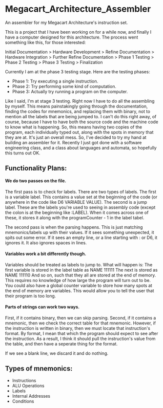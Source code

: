 # Megacart_Architecture_Assembler
An assembler for my Megacart Architecture's instruction set.

This is a project that I have been working on for a while now, and finally I have a computer designed for this architecture. The process went something like this, for those interested:

Initial Documentation > Hardware Development > Refine Documentation > Hardware Integration > Further Refine Documentation > Phase 1 Testing > Phase 2 Testing > Phase 3 Testing > Finalization

Currently I am at the phase 3 testing stage. Here are the testing phases:
* Phase 1: Try executing a single instruction.
* Phase 2: Try performing some kind of computation.
* Phase 3: Actually try running a program on the computer.

Like I said, I'm at stage 3 testing. Right now I have to do all the assembling by myself. This means painstakingly going through the documentation, finding the codes for mnemonics, and replacing them with binary, not to mention all the labels that are being jumped to. I can't do this right away, of course, because I have to have both the source code and the machine code to know what is happening. So, this means having two copies of the program, each individually typed out, along with the spots in memory that they are at. It's just an overall mess.
So, I've decided to try my hand at building an assembler for it. Recently I just got done with a software engineering class, and a class about languages and automata, so hopefully this turns out OK.

## Functionality Plans:
#### We do two passes on the file.

The first pass is to check for labels.
There are two types of labels.
The first is a variable label. This contains a value set at the beginning of the code (or anywhere in the code like D6 VARIABLE VALUE).
The second is a jump label. These are the labels you're used to seeing in assembly code (except the colon is at the beginning like :LABEL).
When it comes across one of these, it stores it along with the programCounter - 1 in the label tabel.

The second pass is when the parsing happens. This is just matching mnemonics/labels up with their values.
If it sees something unexpected, it spits out some error.
If it sees an empty line, or a line starting with : or D6, it ignores it.
It also ignores spaces in lines.

#### Variables work a bit differently though.
Variables should be treated as labels to jump to. What will happen is:
The first variable is stored in the label table as NAME 111111
The next is stored as NAME 111110
And so on, such that they all are stored at the end of memory. This requires no knowledge of how large the program will turn out to be.
You could also have a global counter variable to store how many spots at the end of memory are variables.
This would allow you to tell the user that their program is too long.

#### Parts of strings can work two ways.

First, if it contains binary, then we can skip parsing.
Second, if it contains a mnemonic, then we check the correct table for that mnemonic.
However, if the instruction is written in binary, then we must locate that instruction's format.
By format, I mean that which the program should expect to see after the instruction.
As a result, I think it should pull the instruction's value from the table, and then have a seperate thing for the format.

If we see a blank line, we discard it and do nothing.

## Types of mnemonics:
* Instructions
* ALU Operations
* Labels
* Internal Addresses
* Conditions
